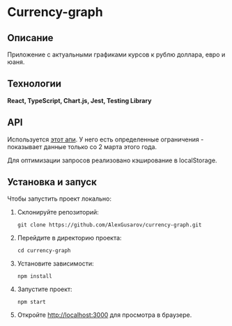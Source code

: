 # Currency-graph

## Описание
Приложение с актуальными графиками курсов к рублю доллара, евро и юаня.  

## Технологии
**React, TypeScript, Chart.js, Jest, Testing Library**

## API
Используется [этот апи](https://github.com/fawazahmed0/exchange-api). У него есть определенные ограничения - показывает данные только со 2 марта этого года. 

Для оптимизации запросов реализовано кэширование в localStorage. 

## Установка и запуск
Чтобы запустить проект локально:

1. Склонируйте репозиторий:

   ```
   git clone https://github.com/AlexGusarov/currency-graph.git
   ```
2. Перейдите в директорию проекта:

   ```
   cd currency-graph
   ```
3. Установите зависимости:

   ```
   npm install
   ```
4. Запустите проект:

   ```
   npm start
   ```
5. Откройте [http://localhost:3000](http://localhost:3000) для просмотра в браузере.


